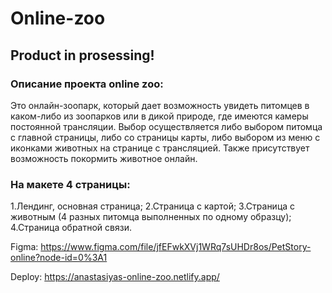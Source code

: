 # Online-zoo

## Product in prosessing!

### Описание проекта online zoo:
Это онлайн-зоопарк, который дает возможность увидеть питомцев в каком-либо из зоопарков или в дикой природе, где имеются камеры постоянной трансляции. Выбор осуществляется либо выбором питомца с главной страницы, либо со страницы карты, либо выбором из меню с иконками животных на странице с трансляцией. Также присутствует возможность покормить животное онлайн.

### На макете 4 страницы:
 1.Лендинг, основная страница;
 2.Страница с картой;
 3.Страница с животным (4 разных питомца выполненных по одному образцу);
 4.Страница обратной связи.
 
Figma: https://www.figma.com/file/jfEFwkXVj1WRq7sUHDr8os/PetStory-online?node-id=0%3A1

Deploy: https://anastasiyas-online-zoo.netlify.app/
